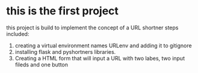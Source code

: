 # this is the first project
this project is build to implement the concept of a URL shortner
 steps included:
 1) creating a virtual environment names URLenv and adding it to gitignore
 2) installing flask and pyshortners libraries.
 3) Creating a HTML form that will input a URL with two labes, two input fileds and one button
 